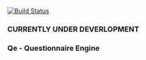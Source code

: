 [![Build Status](https://api.travis-ci.org/repositories/twinge/questionnaire_engine.png?branch=engine2)](https://travis-ci.org/twinge/questionnaire_engine)

### CURRENTLY UNDER DEVERLOPMENT

### Qe - Questionnaire Engine
